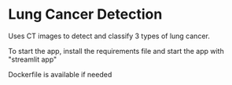 # Lung Cancer Detection

Uses CT images to detect and classify 3 types of lung cancer.

To start the app, install the requirements file and start the app with "streamlit app"

Dockerfile is available if needed
